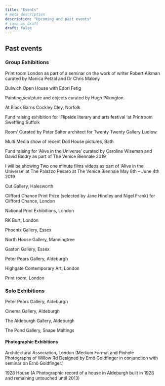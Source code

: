 ```yaml
---
title: "Events"
# meta description
description: "Upcoming and past events"
# save as draft
draft: false
---
```


## Past events

### Group Exhibitions

Print room London as part of a seminar on the work of writer Robert Aikman curated by Monica Petzal and Dr Chris Malony

Dulwich Open House with Edori Fetig

Painting,sculpture and objects curated by Hugh Pilkington.

At Black Barns Cockley Cley, Norfolk

Fund raising exhibition for ‘Flipside literary and arts festival ‘at Printroom Sweffling Suffolk

Room’ Curated by Peter Salter architect for Twenty Twenty Gallery Ludlow.

Multi Media show of recent Doll House pictures, Bath

Fund raising for ‘Alive in the Universe’ curated by Caroline Wiseman and David Baldry as part of The Venice Biennale 2019

I will be showing Two one minute films videos as part of  ‘Alive in the Universe’ at  The Palazzo Pesaro at  The Venice Biennale
May 8th – June 4th 2019

Cut Gallery, Halesworth

Clifford Chance Print Prize (selected by Jane Hindley and Nigel Frank) for Clifford Chance, London

National Print Exhibitions, London

RK Burt, London

Phoenix Gallery, Essex

North House Gallery, Manningtree

Gaston Gallery, Essex

Peter Pears Gallery, Aldeburgh

Highgate Contemporary Art, London

Print room, London

### Solo Exhibitions

Peter Pears Gallery, Aldeburgh

Cinema Gallery, Aldeburgh

The Aldeburgh Gallery, Aldeburgh

The Pond Gallery, Snape Maltings                     

#### Photographic Exhibitions

Architectural Association, London (Medium Format and Pinhole Photographs of Willow Rd Designed by Ernö Goldfinger in conjunction with seminar on Ernö Goldfinger.)

1928 House (A Photographic record of a house in Aldeburgh built in 1928 and remaining untouched until 2013) 